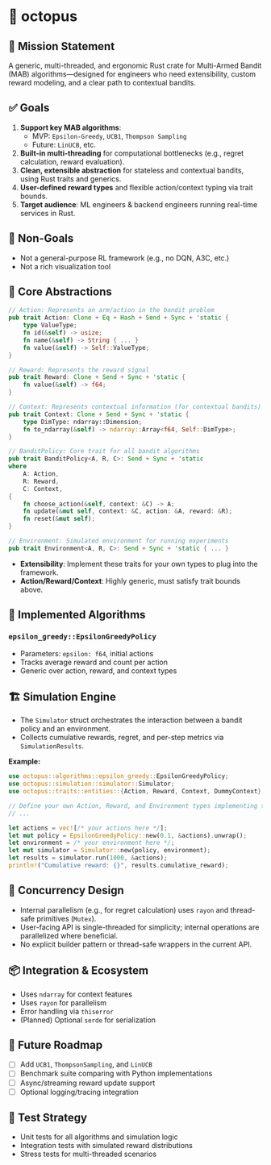 # 🐙 octopus

## 🎯 **Mission Statement**

A generic, multi-threaded, and ergonomic Rust crate for Multi-Armed Bandit (MAB) algorithms—designed for engineers who need extensibility, custom reward modeling, and a clear path to contextual bandits.

## ✅ **Goals**

1. **Support key MAB algorithms**:
   * MVP: `Epsilon-Greedy`, `UCB1`, `Thompson Sampling`
   * Future: `LinUCB`, etc.
2. **Built-in multi-threading** for computational bottlenecks (e.g., regret calculation, reward evaluation).
3. **Clean, extensible abstraction** for stateless and contextual bandits, using Rust traits and generics.
4. **User-defined reward types** and flexible action/context typing via trait bounds.
5. **Target audience**: ML engineers & backend engineers running real-time services in Rust.

## 🚫 **Non-Goals**

* Not a general-purpose RL framework (e.g., no DQN, A3C, etc.)
* Not a rich visualization tool

## 🧱 **Core Abstractions**

```rust
// Action: Represents an arm/action in the bandit problem
pub trait Action: Clone + Eq + Hash + Send + Sync + 'static {
    type ValueType;
    fn id(&self) -> usize;
    fn name(&self) -> String { ... }
    fn value(&self) -> Self::ValueType;
}

// Reward: Represents the reward signal
pub trait Reward: Clone + Send + Sync + 'static {
    fn value(&self) -> f64;
}

// Context: Represents contextual information (for contextual bandits)
pub trait Context: Clone + Send + Sync + 'static {
    type DimType: ndarray::Dimension;
    fn to_ndarray(&self) -> ndarray::Array<f64, Self::DimType>;
}

// BanditPolicy: Core trait for all bandit algorithms
pub trait BanditPolicy<A, R, C>: Send + Sync + 'static
where
    A: Action,
    R: Reward,
    C: Context,
{
    fn choose_action(&self, context: &C) -> A;
    fn update(&mut self, context: &C, action: &A, reward: &R);
    fn reset(&mut self);
}

// Environment: Simulated environment for running experiments
pub trait Environment<A, R, C>: Send + Sync + 'static { ... }
```

* **Extensibility**: Implement these traits for your own types to plug into the framework.
* **Action/Reward/Context**: Highly generic, must satisfy trait bounds above.

## 🧪 **Implemented Algorithms**

### `epsilon_greedy::EpsilonGreedyPolicy`

* Parameters: `epsilon: f64`, initial actions
* Tracks average reward and count per action
* Generic over action, reward, and context types

## 🏗️ **Simulation Engine**

* The `Simulator` struct orchestrates the interaction between a bandit policy and an environment.
* Collects cumulative rewards, regret, and per-step metrics via `SimulationResults`.

**Example:**

```rust
use octopus::algorithms::epsilon_greedy::EpsilonGreedyPolicy;
use octopus::simulation::simulator::Simulator;
use octopus::traits::entities::{Action, Reward, Context, DummyContext};

// Define your own Action, Reward, and Environment types implementing the required traits
// ...

let actions = vec![/* your actions here */];
let mut policy = EpsilonGreedyPolicy::new(0.1, &actions).unwrap();
let environment = /* your environment here */;
let mut simulator = Simulator::new(policy, environment);
let results = simulator.run(1000, &actions);
println!("Cumulative reward: {}", results.cumulative_reward);
```

## 🔁 **Concurrency Design**

* Internal parallelism (e.g., for regret calculation) uses `rayon` and thread-safe primitives (`Mutex`).
* User-facing API is single-threaded for simplicity; internal operations are parallelized where beneficial.
* No explicit builder pattern or thread-safe wrappers in the current API.

## 📦 **Integration & Ecosystem**

* Uses `ndarray` for context features
* Uses `rayon` for parallelism
* Error handling via `thiserror`
* (Planned) Optional `serde` for serialization

## 🧩 **Future Roadmap**

* [ ] Add `UCB1`, `ThompsonSampling`, and `LinUCB`
* [ ] Benchmark suite comparing with Python implementations
* [ ] Async/streaming reward update support
* [ ] Optional logging/tracing integration

## 🧪 **Test Strategy**

* Unit tests for all algorithms and simulation logic
* Integration tests with simulated reward distributions
* Stress tests for multi-threaded scenarios
